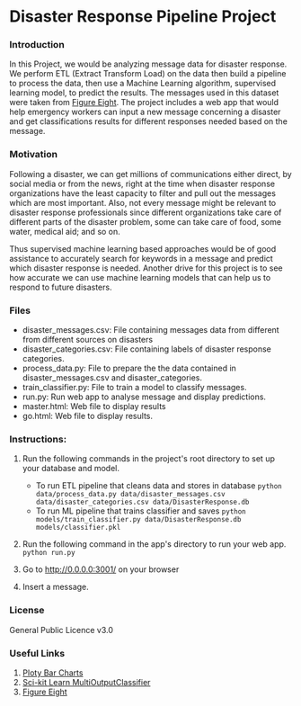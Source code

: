 # Disaster Response Pipeline Project
### Introduction
In this Project, we would be analyzing message data for disaster response. We perform ETL (Extract Transform Load) on the data then build a pipeline to process the data, then use a Machine Learning algorithm, supervised learning model, to predict the results. The messages used in this dataset were taken from [Figure Eight](https://www.figure-eight.com/). 
The project includes a web app that would help emergency workers can input a new message concerning a disaster and get classifications results for different responses needed based on the message.

### Motivation
Following a disaster, we can get millions of communications either direct, by social media or from the news, right at the time when disaster response organizations have the least capacity to filter and pull out the messages which are most important. Also, not every message might be relevant to disaster response professionals since different organizations take care of different parts of the disaster problem, some can take care of food, some water, medical aid; and so on.

Thus supervised machine learning based approaches would be of good assistance to accurately search for keywords in a message and predict which disaster response is needed. Another drive for this project is to see how accurate we can use machine learning models that can help us to respond to future disasters.

### Files
* disaster_messages.csv: File containing messages data from different from different sources on disasters
* disaster_categories.csv: File containing labels of disaster response categories.
* process_data.py: File to prepare the the data contained in disaster_messages.csv and disaster_categories.
* train_classifier.py: File to train a model to classify messages.
* run.py: Run web app to analyse message and display predictions.
* master.html: Web file to display results
* go.html: Web file to display results.

### Instructions:
1. Run the following commands in the project's root directory to set up your database and model.

    - To run ETL pipeline that cleans data and stores in database
        `python data/process_data.py data/disaster_messages.csv data/disaster_categories.csv data/DisasterResponse.db`
    - To run ML pipeline that trains classifier and saves
        `python models/train_classifier.py data/DisasterResponse.db models/classifier.pkl`

2. Run the following command in the app's directory to run your web app.
    `python run.py`

3. Go to http://0.0.0.0:3001/ on your browser

4. Insert a message.

### License
General Public Licence v3.0
### Useful Links
1. [Ploty Bar Charts](https://plot.ly/python/bar-charts/)
2. [Sci-kit Learn MultiOutputClassifier](http://scikit-learn.org/stable/modules/generated/sklearn.multioutput.MultiOutputClassifier.html)
3. [Figure Eight](https://www.figure-eight.com/data-for-everyone)
